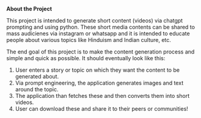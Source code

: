 **About the Project**


This project is intended to generate short content (videos) via chatgpt prompting and using python. These short media contents can be shared to mass audicienes via instagram or whatsapp and it is intended to educate people about various topics like Hinduism and Indian culture, etc.

The end goal of this project is to make the content generation process and simple and quick as possible. It should eventually look like this:

1. User enters a story or topic on which they want the content to be generated about.
2. Via prompt engineering, the application generates images and text around the topic.
3. The application than fetches these and then converts them into short videos.
4. User can download these and share it to their peers or communities!

